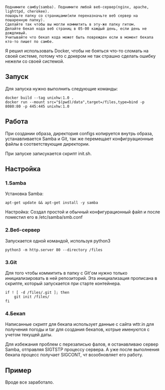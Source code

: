 ```
Поднимите самбу(samba). Поднимите любой веб-сервер(nginx, apache, lighttpd, cherokee). 
пошарьте папку со страницами(или переназначьте веб сервер на пошаренную папку). 
Сделайте так чтобы вы могли коммитить в эту-же папку гитом.
Делайте бекап кода веб страниц в 05-00 каждый день, если день не дождливый. 
Учитывайте что бекап кода может быть поврежден если в момент бекапа кто-то пишет по самбе.
```

Я решил использовать Docker, чтобы не бояться что-то сломать на своей системе, потому что с докером не так страшно сделать ошибку нежели со своей системой.

## Запуск 

Для запуска нужно выполнить следующие команды:
```
docker build --tag unixhw:1.0 .
docker run --mount src="$(pwd)/data",target=/files,type=bind -p 8080:80 -p 445:445 unixhw:1.0
```

## Работа

При создании образа, директория configs копируется внутрь образа, устанавливается Samba и Git, так же перемещает конфигруационные файлы в соответствующие директории. 

При запуске записукается скрипт init.sh.

## Настройка

### 1.Samba

Установка Samba:
```
apt-get update && apt-get install -y samba
```
Настройка:
Создал простой и обычный конфигурационный файл и после поместил его в /etc/samba/smb.conf 

### 2.Веб-сервер

Запускается одной командой, используя python3
```
python3 -m http.server 80 --directory /files
```

### 3.Git

Для того чтобы коммитить в папку с Git'ом нужно только инициализировать в ней репозиторий. Эта инициализация прописана в скрипте, который запускается при старте контейнера.
```Shell
if ! [ -d /files/.git ]; then
	git init /files/
fi
```

### 4.Бекап

Написанные скрипт для бекапа использует данные с сайта wttr.in для получения погоды и tar для создания бекапов, котрые именуются с учетом текущей даты.

Для избежания проблем с перезаписью фалов, я останавливаю сервер Samba, отправляя SIGTSTP процессу сервера. А уже после выполнения бекапа процесс получает SIGCONT, чт возобновляет его работу.

## Пример

Вроде все заработало.


